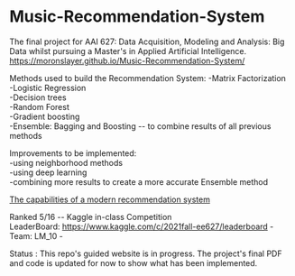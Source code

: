 # Music-Recommendation-System

The final project for AAI 627: Data Acquisition, Modeling and Analysis: Big Data whilst pursuing a Master's in Applied Artificial Intelligence.
https://moronslayer.github.io/Music-Recommendation-System/


Methods used to build the Recommendation System:
-Matrix Factorization <br />
-Logistic Regression <br />
-Decision trees <br />
-Random Forest <br />
-Gradient boosting <br />
-Ensemble: Bagging and Boosting --  to combine results of all previous methods  <br />

Improvements to be implemented: <br />
-using neighborhood methods  <br />
-using deep learning <br />
-combining more results to create a more accurate Ensemble method  <br />

[The capabilities of a modern recommendation system](https://www.linkedin.com/posts/deeplearningai_the-batch-tiktoks-recommender-revealed-activity-6877004327668477952-iRtJ)

Ranked 5/16 -- Kaggle in-class Competition <br />
LeaderBoard: https://www.kaggle.com/c/2021fall-ee627/leaderboard - Team: LM_10 -  <br />

Status : This repo's guided website is in progress. The project's final PDF and code is updated for now to show what has been implemented. 
